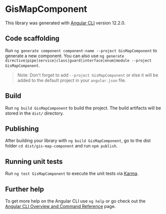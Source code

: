 # GisMapComponent

This library was generated with [Angular CLI](https://github.com/angular/angular-cli) version 12.2.0.

## Code scaffolding

Run `ng generate component component-name --project GisMapComponent` to generate a new component. You can also use `ng generate directive|pipe|service|class|guard|interface|enum|module --project GisMapComponent`.
> Note: Don't forget to add `--project GisMapComponent` or else it will be added to the default project in your `angular.json` file. 

## Build

Run `ng build GisMapComponent` to build the project. The build artifacts will be stored in the `dist/` directory.

## Publishing

After building your library with `ng build GisMapComponent`, go to the dist folder `cd dist/gis-map-component` and run `npm publish`.

## Running unit tests

Run `ng test GisMapComponent` to execute the unit tests via [Karma](https://karma-runner.github.io).

## Further help

To get more help on the Angular CLI use `ng help` or go check out the [Angular CLI Overview and Command Reference](https://angular.io/cli) page.
